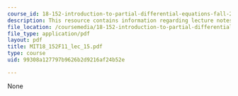 ```yaml
---
course_id: 18-152-introduction-to-partial-differential-equations-fall-2011
description: This resource contains information regarding lecture notes.
file_location: /coursemedia/18-152-introduction-to-partial-differential-equations-fall-2011/99308a127797b9626b2d9216af24b52e_MIT18_152F11_lec_15.pdf
file_type: application/pdf
layout: pdf
title: MIT18_152F11_lec_15.pdf
type: course
uid: 99308a127797b9626b2d9216af24b52e

---
```

None
